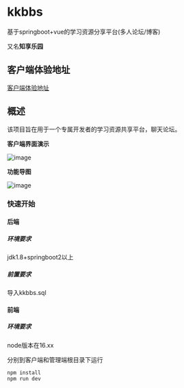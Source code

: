 # kkbbs

基于springboot+vue的学习资源分享平台(多人论坛/博客)

又名**知享乐园**
## 客户端体验地址

[客户端体验地址](http://106.53.179.195:8010)

## 概述

该项目旨在用于一个专属开发者的学习资源共享平台，聊天论坛。

**客户端界面演示**

![image](https://github.com/user-attachments/assets/dceeb9e8-ffef-4ac6-8a38-11a86b498ed7)


**功能导图**

![image](https://github.com/user-attachments/assets/1c8a59bb-1932-4994-9d9a-e93d423c3509)




### 快速开始

#### 后端

##### 环境要求

jdk1.8+springboot2以上

##### 前置要求

导入kkbbs.sql

#### 前端

##### 环境要求

node版本在16.xx

分别到客户端和管理端根目录下运行

``` bash
npm install
npm run dev
```

